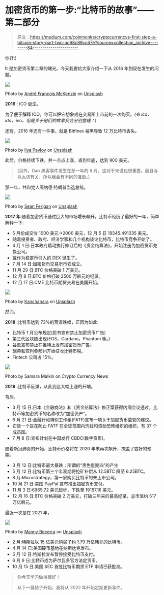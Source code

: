 # 加密货币的第一步:“比特币的故事”——第二部分

> 原文：<https://medium.com/coinmonks/cryptocurrencys-first-step-a-bitcoin-story-part-two-ac68c89cc67e?source=collection_archive---------84----------------------->

你好:)

It 是加密货币第二章的曙光。今天我要给大家介绍一下从 2016 年到现在发生的问题。

![](img/4ff9b7e1a86b4c915e41cd720cba24bc.png)

Photo by [André François McKenzie](https://unsplash.com/@silverhousehd?utm_source=medium&utm_medium=referral) on [Unsplash](https://unsplash.com?utm_source=medium&utm_medium=referral)

**2016** : ICO 诞生。

为了便于解释 ICO，你可以把它想象成在交易所上市前的一次购买。*(有 ico，ido，ieo，但是关于他们的故事我会分别整理！)*

还有，2016 年还有一件事，就是 Bitfinex 被黑导致 12 万比特币丢失。

![](img/ca6075856dc5455077ef64b0e1fd04aa.png)

Photo by [Ilya Pavlov](https://unsplash.com/@ilyapavlov?utm_source=medium&utm_medium=referral) on [Unsplash](https://unsplash.com?utm_source=medium&utm_medium=referral)

此后，价格持续下跌，并一点点上涨，直到年底，达到 900 美元。

> (另外，Dao 黑客事件发生在那一年的 6 月，这对于来说也很重要，而且与以太坊有关，所以我会有不同的准备。)

那一年，共和党人唐纳德·特朗普当选总统。

![](img/9e4256a560d4148a405ec3ddb17a00be.png)

Photo by [Sean Ferigan](https://unsplash.com/@seanferiganphotography?utm_source=medium&utm_medium=referral) on [Unsplash](https://unsplash.com?utm_source=medium&utm_medium=referral)

**2017 年**:随着加密货币通过巨大的市场增长飙升，比特币经历了最好的一年，简单解释一下:

*   5 月份成交价 1000 美元→2000 美元，12 月 5 日 19345.491335 美元。
*   随着投资者、政府、经济学家和几个机构谈论比特币，比特币竞争开始了。
*   4 月 1 日:日本政府启动执行修订后的《资金结算法》，开始注册为加密货币兑换公司。
*   戴作为稳定币引入的 DEX 诞生了。
*   7 月 14 日:加密货币交易所币安成立。
*   11 月 29 日:BTC 价格突破 1 万美元。
*   12 月 8 日:BTC 价格打破 2500 万韩元的纪录。
*   12 月 17 日:CME 比特币期货交易在美国开始。

![](img/81980e50318ed713ab83fbb5490857dc.png)

Photo by [Kanchanara](https://unsplash.com/@kanchanara?utm_source=medium&utm_medium=referral) on [Unsplash](https://unsplash.com?utm_source=medium&utm_medium=referral)

然而，

**2018** :比特币达到 73%的荒谬跌幅，正因为如此:

*   比特币 1 月公布规定(脸书宣布禁止加密货币广告)
*   第三代区块链出现(EOS，Cardano，Phantom 等。)
*   谷歌宣布禁止在推特上发布加密货币广告。
*   瑞典和亚利桑那州开始征收比特币税。
*   Fintech 公司占 15%。

![](img/bb3d104da9598d344db1775cdd677e74.png)

Photo by Samara Malkin on Crypto Currency News

**2019** :比特币反弹，从此到达大幅上涨的开端。

背后，

*   3 月 15 日:日本《金融商法》和《资金结算法》修正案获得内阁会议通过，比特币等加密货币的名称改为“加密资产”。
*   6 月 21 日:金融行动特别工作组(FATF)宣布一项关于加密货币监管的建议。
*   它是一个旨在防止 FATF 在全球范围内洗钱和资助恐怖组织的组织，有 37 个成员国。
*   7 月 8 日:宣布计划在中国发行 CBDC(数字货币)。

随着新冠肺炎的开始，比特币价格将在 2020 年末再次飙升，掩盖了变好的预期。

*   3 月 12 日:比特币最大暴跌；所谓的“黑色星期四”的产生
*   5 月 12 日:比特币第三个半衰期将挖矿补偿从 12.5BTC 降至 6.25BTC。
*   8 月:Microstrategy，第一家购买比特币的未上市公司。
*   10 月 21 日:美国 PayPal 宣布推出加密货币支付。
*   11 月 3 日:6965.72 美元起步，下跌至 19157.16 美元。
*   12 月 16 日:BTC 价格突破 2 万美元，打破三年来的最高纪录，总市值约 517 万亿韩元。

最近一次是在 2021 年，

![](img/a5dbfab15ec59b83cdd4a919b11d4f23.png)

Photo by [Manny Becerra](https://unsplash.com/@mannyb?utm_source=medium&utm_medium=referral) on [Unsplash](https://unsplash.com?utm_source=medium&utm_medium=referral)

*   2 月:特斯拉以 15 亿美元购买了约 1.79 万亿韩元的比特币。
*   4 月 14 日:美国硬币基地在纳斯达克发布。
*   5 月 12 日:特斯拉宣布暂停接受比特币支付。
*   6 月 9 日:比特币成为萨尔瓦多官方法定货币。
*   10 月 15 日:美国 SEC 首批比特币期货 ETF 申请已获批准。

> 你今天学习做得很好！
> 
> 从下一篇帖子开始，我将从 2022 年开始定期更新事件。
